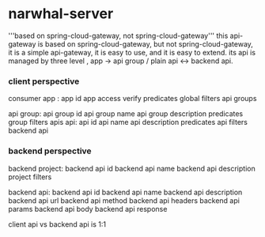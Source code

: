 # narwhal-server

'''based on spring-cloud-gateway, not spring-cloud-gateway'''
this api-gateway is based on spring-cloud-gateway, but not spring-cloud-gateway, it is a simple api-gateway, it is easy
to use, and it is easy to extend.
its api is managed by three level , app -> api group / plain api <-> backend api.

### client perspective
consumer app :
        app id
        app access verify
        predicates
        global filters
        api groups

api group:
        api group id
        api group name
        api group description
        predicates
        group filters
        apis
api:
        api id
        api name
        api description
        predicates
        api filters
        backend api

### backend perspective
backend project:
        backend api id
        backend api name
        backend api description
        project filters

backend api:
        backend api id
        backend api name
        backend api description
        backend api url
        backend api method
        backend api headers
        backend api params
        backend api body
        backend api response

client api vs backend api is 1:1
